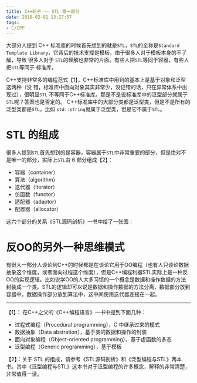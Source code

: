 ```yaml
---
title: C++轮子 —— STL 第一部分
date: 2018-02-01 13:27:57
tags:
- C/CPP
---
```


大部分人提到 C++ 标准库的时候首先想到的就是`STL`，`STL`的全称是`Standard
Template Library`，它背后的技术支撑是模板，由于很多人对于模板本身的不了解，导致
很多人对于 `STL`的理解也非常的片面。有些人把`STL`等同于容器，有些人把`STL`等同于
标准库。

C++支持非常多的编程范式【1】，C++标准库中用到的基本上是基于对象和泛型这两种（没
错，标准库中面向对象其实非常少，没记错的话，只在异常体系中出现过），很明显`STL`
不等同于C++标准库。那是不是说标准库中的泛型部分就属于`STL`呢？答案也是否定的。
C++标准库中的大部分类都是泛型类，但是不是所有的泛型类都是`STL`，比如
`std::string`就属于泛型类，但是它不属于`STL`。

<!--more-->

# STL 的组成

很多人提到`STL`首先想到的是容器，容器属于`STL`中非常重要的部分，但是绝对不是唯一的部分，实际上`STL`由 6 部分组成【2】：

- 容器（container）
- 算法（algorithm）
- 迭代器（iterator）
- 仿函数（functor）
- 适配器（adaptor）
- 配置器（allocator）

这六个部分的关系《STL源码剖析》一书中给了一张图：

# 反OO的另外一种思维模式

有很大一部分人谈论到C++的时候都是在谈论它用于OO编程（也有人只谈论数据抽象这个维度，或者面向过程这个维度），但是C++编程利器STL实际上是一种反OO的实现逻辑。比如说学OO的人大多习惯的一个概念是数据和操作数据的方法封装成一个类。STL的逻辑却可以说是数据和操作数据的方法分离，数据部分放到容器中，数据操作部分放到算法中，这中间使用迭代器连接在一起。

----

【1】： 在C++之父的《C++编程语言》一书中提到下面几种：

- 过程式编程（Procedural programming），C 中继承过来的模式
- 数据抽象（Data abstration），基于类的数据和操作的封装
- 面向对象编程（Object-oriented programming），基于虚函数的多态
- 泛型编程（Generic programming），基于模板

【2】：关于 STL 的组成，请参考《STL源码剖析》和《泛型编程与STL》两本书。其中《泛型编程与STL》这本书对于泛型编程的许多概念，解释的非常清楚，非常值得一读。
